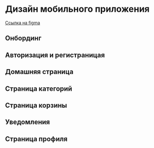 # Дизайн мобильного приложения

[Ссылка на figma](https://www.figma.com/design/ZN0fXwpXK12KoWbq8glusZ/Books-App?node-id=0-1&p=f&t=hAKM6hi0cqsp03Cx-0)

## Онбординг 


## Авторизация и регистраницая


## Домашняя страница 


## Страница категорий

## Страница корзины

## Уведомления

## Страница профиля
